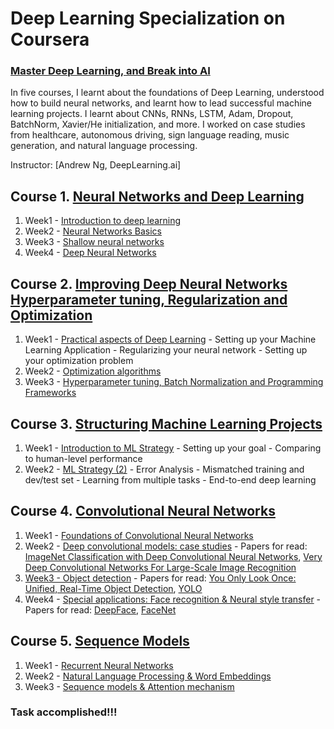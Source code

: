 # Deep Learning Specialization on Coursera
### [Master Deep Learning, and Break into AI](https://www.coursera.org/specializations/deep-learning)

In five courses, I learnt about the foundations of Deep Learning, understood how to build neural networks, and learnt how to lead successful machine learning projects. I learnt about CNNs, RNNs, LSTM, Adam, Dropout, BatchNorm, Xavier/He initialization, and more. I worked on case studies from healthcare, autonomous driving, sign language reading, music generation, and natural language processing. 

Instructor: [Andrew Ng, DeepLearning.ai]

 ## Course 1. [Neural Networks and Deep Learning](https://www.youtube.com/watch?v=CS4cs9xVecg&list=PLkDaE6sCZn6Ec-XTbcX1uRg2_u4xOEky0)
 
1. Week1 - [Introduction to deep learning](https://github.com/aaryapatel007/Deep-Learning/tree/master/Neural%20Networks%20and%20Deep%20Learning)
2. Week2 - [Neural Networks Basics](https://github.com/aaryapatel007/Deep-Learning-deeplearning.ai/blob/master/Neural%20Networks%20and%20Deep%20Learning/Logistic%20Regression%20with%20a%20Neural%20Network%20mindset.ipynb)
3. Week3 - [Shallow neural networks](https://github.com/aaryapatel007/Deep-Learning-deeplearning.ai/blob/master/Neural%20Networks%20and%20Deep%20Learning/Logistic%20Regression%20with%20a%20Neural%20Network%20mindset.ipynb)
4. Week4 - [Deep Neural Networks](https://github.com/aaryapatel007/Deep-Learning-deeplearning.ai/tree/master/Neural%20Networks%20and%20Deep%20Learning)

## Course 2. [Improving Deep Neural Networks Hyperparameter tuning, Regularization and Optimization](https://www.youtube.com/watch?v=1waHlpKiNyY&list=PLkDaE6sCZn6Hn0vK8co82zjQtt3T2Nkqc)

1. Week1 - [Practical aspects of Deep Learning](https://github.com/aaryapatel007/Deep-Learning-deeplearning.ai/tree/master/Improving%20Deep%20Neural%20Networks%20Hyperparameter%20tuning%2C%20Regularization%20and%20Optimization)
         - Setting up your Machine Learning Application
         - Regularizing your neural network
         - Setting up your optimization problem
2. Week2 - [Optimization algorithms](https://github.com/aaryapatel007/Deep-Learning-deeplearning.ai/tree/master/Improving%20Deep%20Neural%20Networks%20Hyperparameter%20tuning%2C%20Regularization%20and%20Optimization)
3. Week3 - [Hyperparameter tuning, Batch Normalization and Programming Frameworks](https://github.com/aaryapatel007/Deep-Learning-Coursera/tree/master/Improving%20Deep%20Neural%20Networks%20Hyperparameter%20tuning%2C%20Regularization%20and%20Optimization)

## Course 3. [Structuring Machine Learning Projects](https://www.youtube.com/watch?v=dFX8k1kXhOw&list=PLkDaE6sCZn6E7jZ9sN_xHwSHOdjUxUW_b)

1. Week1 - [Introduction to ML Strategy](https://github.com/aaryapatel007/Deep-Learning-Coursera/blob/master/Structuring%20Machine%20Learning%20Projects/Week%201%20Quiz%20-%20Bird%20recognition%20in%20the%20city%20of%20Peacetopia%20(case%20study).md)
         - Setting up your goal
         - Comparing to human-level performance
2. Week2 - [ML Strategy (2)](https://github.com/aaryapatel007/Deep-Learning-Coursera/blob/master/Structuring%20Machine%20Learning%20Projects/Week%202%20Quiz%20-%20Autonomous%20driving%20(case%20study).md)
         - Error Analysis
         - Mismatched training and dev/test set
         - Learning from multiple tasks
         - End-to-end deep learning
         
 ## Course 4. [Convolutional Neural Networks](https://www.youtube.com/watch?v=ArPaAX_PhIs&list=PLkDaE6sCZn6Gl29AoE31iwdVwSG-KnDzF)
 
 1. Week1 - [Foundations of Convolutional Neural Networks](https://github.com/aaryapatel007/Deep-Learning-Coursera/tree/master/Convolutional%20Neural%20Networks/Week1)
 2. Week2 - [Deep convolutional models: case studies](https://github.com/aaryapatel007/Deep-Learning-Coursera/tree/master/Convolutional%20Neural%20Networks/Week1) - Papers for read:  [ImageNet Classification with Deep Convolutional
Neural Networks](https://papers.nips.cc/paper/4824-imagenet-classification-with-deep-convolutional-neural-networks.pdf), [Very Deep Convolutional Networks For Large-Scale Image Recognition](https://arxiv.org/pdf/1409.1556.pdf)
 3. [Week3 - Object detection](https://github.com/aaryapatel007/Deep-Learning-Coursera/tree/master/Convolutional%20Neural%20Networks/Week3/Car%20detection%20for%20Autonomous%20Driving) - Papers for read: [You Only Look Once:
Unified, Real-Time Object Detection](https://arxiv.org/pdf/1506.02640.pdf), [YOLO](https://arxiv.org/pdf/1612.08242.pdf)
 4. Week4 - [Special applications: Face recognition & Neural style transfer](https://github.com/aaryapatel007/Deep-Learning-Coursera/tree/master/Convolutional%20Neural%20Networks/Week4) - Papers for read: [DeepFace](https://www.cs.toronto.edu/~ranzato/publications/taigman_cvpr14.pdf), [FaceNet](https://www.cv-foundation.org/openaccess/content_cvpr_2015/papers/Schroff_FaceNet_A_Unified_2015_CVPR_paper.pdf)
 
 ## Course 5. [Sequence Models](https://www.youtube.com/watch?v=DejHQYAGb7Q&list=PLkDaE6sCZn6F6wUI9tvS_Gw1vaFAx6rd6)
 1. Week1 - [Recurrent Neural Networks](https://github.com/aaryapatel007/Deep-Learning-Coursera/tree/master/Sequence%20Models/Week1)
 2. Week2 - [Natural Language Processing & Word Embeddings](https://github.com/aaryapatel007/Deep-Learning/tree/master/Sequence%20Models/Week1/Week2)
 3. Week3 - [Sequence models & Attention mechanism](https://github.com/aaryapatel007/Deep-Learning-Coursera/tree/master/Sequence%20Models/Week3)
 
 
 ### Task accomplished!!!


